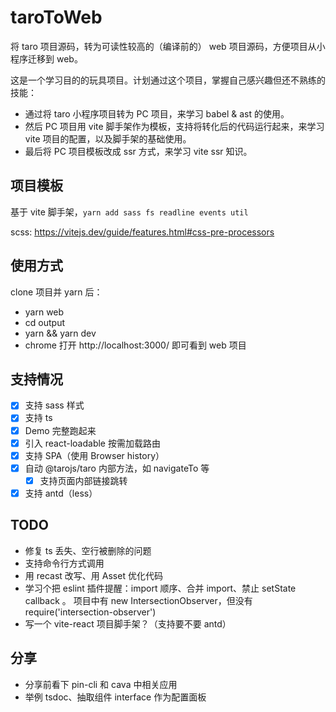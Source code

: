 # taroToWeb

将 taro 项目源码，转为可读性较高的（编译前的） web 项目源码，方便项目从小程序迁移到 web。

这是一个学习目的的玩具项目。计划通过这个项目，掌握自己感兴趣但还不熟练的技能：

- 通过将 taro 小程序项目转为 PC 项目，来学习 babel & ast 的使用。
- 然后 PC 项目用 vite 脚手架作为模板，支持将转化后的代码运行起来，来学习 vite 项目的配置，以及脚手架的基础使用。
- 最后将 PC 项目模板改成 ssr 方式，来学习 vite ssr 知识。

## 项目模板

基于 vite 脚手架，`yarn add sass fs readline events util`

scss: https://vitejs.dev/guide/features.html#css-pre-processors

## 使用方式

clone 项目并 yarn 后：

- yarn web
- cd output
- yarn && yarn dev
- chrome 打开 http://localhost:3000/ 即可看到 web 项目

## 支持情况

- [x] 支持 sass 样式
- [x] 支持 ts
- [x] Demo 完整跑起来
- [x] 引入 react-loadable 按需加载路由
- [x] 支持 SPA（使用 Browser history）
- [x] 自动 @tarojs/taro 内部方法，如 navigateTo 等
  - [x] 支持页面内部链接跳转
- [x] 支持 antd（less）

## TODO

- 修复 ts 丢失、空行被删除的问题
- 支持命令行方式调用
- 用 recast 改写、用 Asset 优化代码
- 学习个把 eslint 插件提醒：import 顺序、合并 import、禁止 setState callback 。
  项目中有 new IntersectionObserver，但没有
  require('intersection-observer')
- 写一个 vite-react 项目脚手架？（支持要不要 antd）

## 分享

- 分享前看下 pin-cli 和 cava 中相关应用
- 举例 tsdoc、抽取组件 interface 作为配置面板
